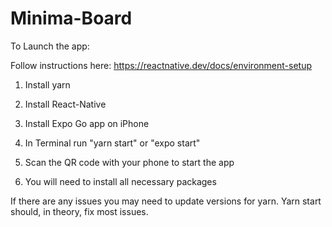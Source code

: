 # Minima-Board

To Launch the app:

Follow instructions here: https://reactnative.dev/docs/environment-setup

1) Install yarn 
2) Install React-Native
3) Install Expo Go app on iPhone

5) In Terminal run "yarn start" or "expo start"
6) Scan the QR code with your phone to start the app

7) You will need to install all necessary packages

If there are any issues you may need to update versions for yarn. Yarn start should, in theory, fix most issues.


